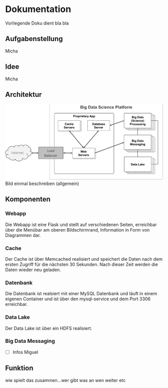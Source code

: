 # Dokumentation
Vorliegende Doku dient bla bla

## Aufgabenstellung
Micha

## Idee
Micha

## Architektur
![alt text](/bigdata_platform.png)
<br/>Bild einmal beschreiben (allgemein)

## Komponenten
### Webapp
Die Webapp ist eine Flask und stellt auf verschiedenen Seiten, erreichbar über die Menübar am oberen Bildschirmrand, Information in Form von Diagrammen dar. 
### Cache
Der Cache ist über Memcached realisiert und speichert die Daten nach dem ersten Zugriff für die nächsten 30 Sekunden. Nach dieser Zeit werden die Daten wieder neu geladen. 
### Datenbank
Die Datenbank ist realsiert mit einer MySQL Datenbank und läuft in einem eigenen Container und ist über den mysql-service und dem Port 3306 erreichbar. 
### Data Lake
Der Data Lake ist über ein HDFS realisiert. 
### Big Data Messaging
- [ ] Infos Miguel

## Funktion
wie spielt das zusammen...wer gibt was an wen weiter etc
